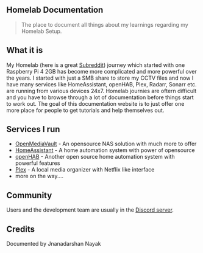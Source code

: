 ## Homelab Documentation

> The place to document all things about my learnings regarding my Homelab Setup.

## What it is

My Homelab (here is a great [Subreddit](https://www.reddit.com/r/homelab/)) journey which started with one Raspberry Pi 4 2GB has become more complicated and more powerful over the years. I started with just a SMB share to store my CCTV files and now I have many services like HomeAssistant, openHAB, Plex, Radarr, Sonarr etc. are running from various devices 24x7. Homelab journies are oftern difficult and you have to browse through a lot of documentation before things start to work out. The goal of this documentation website is to just offer one more place for people to get tutorials and help themselves out. 

## Services I run

- [OpenMediaVault](https://www.openmediavault.org/) - An opensource NAS solution with much more to offer
- [HomeAssistant](https://www.home-assistant.io/) - A home automation system with power of opensource
- [openHAB](https://www.openhab.org/) - Another open source home automation system with powerful features
- [Plex](https://www.plex.tv) - A local media organizer with Netflix like interface
- more on the way....


## Community

Users and the development team are usually in the [Discord server](https://discord.gg/3NwKFyR).

## Credits
Documented by Jnanadarshan Nayak
